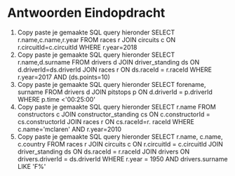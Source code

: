 # Antwoorden Eindopdracht

1. Copy paste je gemaakte SQL query hieronder
 SELECT r.name,c.name,r.year FROM races r JOIN circuits c ON r.circuitId=c.circuitId WHERE r.year=2018
2. Copy paste je gemaakte SQL query hieronder
   SELECT r.name,d.surname FROM drivers d JOIN driver_standing ds ON d.driverId=ds.driverId JOIN races r ON ds.raceId = r.raceId WHERE r.year=2017 AND (ds.points=10)
3. Copy paste je gemaakte SQL query hieronder
   SELECT forename, surname FROM drivers d JOIN pitstops p ON d.driverId = p.driverId WHERE p.time <'00:25:00'
4. Copy paste je gemaakte SQL query hieronder
   SELECT r.name FROM constructors c JOIN constructor_standing cs ON c.constructorId = cs.constructorId JOIN races r ON cs.raceId=r. raceId WHERE c.name='mclaren' AND r.year=2010
5. Copy paste je gemaakte SQL query hieronder
SELECT r.name, c.name, c.country FROM races r JOIN circuits c ON r.circuitId = c.circuitId JOIN driver_standing ds ON ds.raceId = r.raceId JOIN drivers ON drivers.driverId = ds.driverId WHERE r.year = 1950 AND drivers.surname LIKE 'F%'
